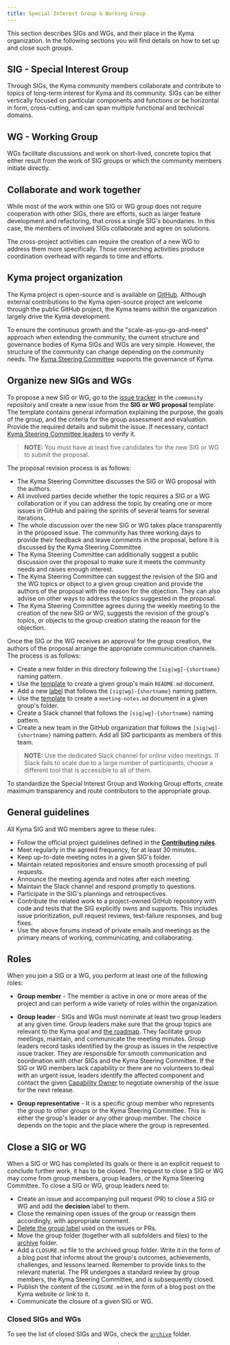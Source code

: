 ```yaml
---
title: Special Interest Group & Working Group
---
```


This section describes SIGs and WGs, and their place in the Kyma organization. In the following sections you will find details on how to set up and close such groups.

## SIG - Special Interest Group

Through SIGs, the Kyma community members collaborate and contribute to topics of long-term interest for Kyma and its community. SIGs can be either vertically focused on particular components and functions or be horizontal in form, cross-cutting, and can span multiple functional and technical domains.

## WG - Working Group

WGs facilitate discussions and work on short-lived, concrete topics that either result from the work of SIG groups or which the community members initiate directly.

## Collaborate and work together

While most of the work within one SIG or WG group does not require cooperation with other SIGs, there are efforts, such as larger feature development and refactoring, that cross a single SIG's boundaries. In this case, the members of involved SIGs collaborate and agree on solutions.

The cross-project activities can require the creation of a new WG to address them more specifically. Those overarching activities produce coordination overhead with regards to time and efforts.

## Kyma project organization

The Kyma project is open-source and is available on [GitHub](https://github.com/kyma-project). Although external contributions to the Kyma open-source project are welcome through the public GitHub project, the Kyma teams within the organization largely drive the Kyma development.

To ensure the continuous growth and the "scale-as-you-go-and-need" approach when extending the community, the current structure and governance bodies of Kyma SIGs and WGs are very simple. However, the structure of the community can change depending on the community needs. The [Kyma Steering Committee](../docs/governance/02-steering-committee.md) supports the governance of Kyma.

## Organize new SIGs and WGs

To propose a new SIG or WG, go to the [issue tracker](https://github.com/kyma-project/community/issues) in the `community` repository and create a new issue from the **SIG or WG proposal** template. The template contains general information explaining the purpose, the goals of the group, and the criteria for the group assessment and evaluation. Provide the required details and submit the issue. If necessary, contact [Kyma Steering Committee leaders](../docs/governance/02-steering-committee.md#members) to verify it.

>**NOTE:** You must have at least five candidates for the new SIG or WG to submit the proposal.

The proposal revision process is as follows:
* The Kyma Steering Committee discusses the SIG or WG proposal with the authors.
* All involved parties decide whether the topic requires a SIG or a WG collaboration or if you can address the topic by creating one or more issues in GitHub and pairing the sprints of several teams for several iterations.
* The whole discussion over the new SIG or WG takes place transparently in the proposed issue. The community has three working days to provide their feedback and leave comments in the proposal, before it is discussed by the Kyma Steering Committee.
* The Kyma Steering Committee can additionally suggest a public discussion over the proposal to make sure it meets the community needs and raises enough interest.
* The Kyma Steering Committee can suggest the revision of the SIG and the WG topics or object to a given group creation and provide the authors of the proposal with the reason for the objection. They can also advise on other ways to address the topics suggested in the proposal.  
* The Kyma Steering Committee agrees during the weekly meeting to the creation of the new SIG or WG, suggests the revision of the group's topics, or objects to the group creation stating the reason for the objection.

Once the SIG or the WG receives an approval for the group creation, the authors of the proposal arrange the appropriate communication channels. The process is as follows:
 * Create a new folder in this directory following the `[sig|wg]-{shortname}` naming pattern.
 * Use the [template](https://github.com/kyma-project/community/blob/main/guidelines/templates/resources/sig-wg-readme-template.md) to create a given group's main `README.md` document.
 * Add a new [label](https://github.com/kyma-project/community/labels) that follows the `[sig|wg]-{shortname}` naming pattern.
 * Use the [template](https://github.com/kyma-project/community/blob/main/guidelines/templates/resources/sig-wg-meeting-notes-template.md) to create a `meeting-notes.md` document in a given group's folder.
 * Create a Slack channel that follows the `[sig|wg]-{shortname}` naming pattern.
 * Create a new team in the GitHub organization that follows the `[sig|wg]-{shortname}` naming pattern. Add all SIG participants as members of this team.

>**NOTE:** Use the dedicated Slack channel for online video meetings. If Slack fails to scale due to a large number of participants, choose a different tool that is accessible to all of them.

To standardize the Special Interest Group and Working Group efforts, create maximum transparency and route contributors to the appropriate group.

## General guidelines

All Kyma SIG and WG members agree to these rules:
* Follow the official project guidelines defined in the [**Contributing rules**](../docs/contributing/02-contributing.md).
* Meet regularly in the agreed frequency, for at least 30 minutes.
* Keep up-to-date meeting notes in a given SIG's folder.
* Maintain related repositories and ensure smooth processing of pull requests.
* Announce the meeting agenda and notes after each meeting.
* Maintain the Slack channel and respond promptly to questions.
* Participate in the SIG's plannings and retrospectives.
* Contribute the related work to a project-owned GitHub repository with code and tests that the SIG explicitly owns and supports. This includes issue prioritization, pull request reviews, test-failure responses, and bug fixes.
* Use the above forums instead of private emails and meetings as the primary means of working, communicating, and collaborating.

## Roles

When you join a SIG or a WG, you perform at least one of the following roles:

* **Group member** - The member is active in one or more areas of the project and can perform a wide variety of roles within the organization.

* **Group leader** - SIGs and WGs must nominate at least two group leaders at any given time. Group leaders make sure that the group topics are relevant to the Kyma goal and [the roadmap](https://kyma-project.io/roadmap/). They facilitate group meetings, maintain, and communicate the meeting minutes. Group leaders record tasks identified by the group as issues in the respective issue tracker. They are responsible for smooth communication and coordination with other SIGs and the Kyma Steering Committee. If the SIG or WG members lack capability or there are no volunteers to deal with an urgent issue, leaders identify the affected component and contact the given [Capability Owner](https://github.com/kyma-project/community/blob/main/capabilities/README.md) to negotiate ownership of the issue for the next release.

* **Group representative** - It is a specific group member who represents the group to other groups or the Kyma Steering Committee. This is either the group's leader or any other group member. The choice depends on the topic and the place where the group is represented.

## Close a SIG or WG

When a SIG or WG has completed its goals or there is an explicit request to conclude further work, it has to be closed. The request to close a SIG or WG may come from group members, group leaders, or the Kyma Steering Committee. To close a SIG or WG, group leaders need to:

* Create an issue and accompanying pull request (PR) to close a SIG or WG and add the **decision** label to them.
* Close the remaining open issues of the group or reassign them accordingly, with appropriate comment.
* [Delete the group label](https://help.github.com/en/articles/deleting-a-label) used on the issues or PRs.
* Move the group folder (together with all subfolders and files) to the [archive](https://github.com/kyma-project/community/tree/main/collaboration/archive) folder.
* Add a `CLOSURE.md` file to the archived group folder. Write it in the form of a blog post that informs about the group's outcomes, achievements, challenges, and lessons learned. Remember to provide links to the relevant material. The PR undergoes a standard review by group members, the Kyma Steering Committee, and is subsequently closed.
* Publish the content of the `CLOSURE.md` in the form of a blog post on the Kyma website or link to it.
* Communicate the closure of a given SIG or WG.

### Closed SIGs and WGs

To see the list of closed SIGs and WGs, check the [`archive`](https://github.com/kyma-project/community/tree/main/collaboration/archive) folder.
